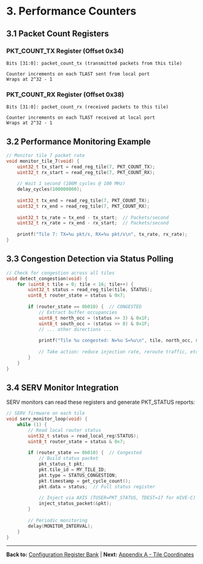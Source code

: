 # 3. Performance Counters

## 3.1 Packet Count Registers

### PKT_COUNT_TX Register (Offset 0x34)

```
Bits [31:0]: packet_count_tx (transmitted packets from this tile)

Counter increments on each TLAST sent from local port
Wraps at 2^32 - 1
```

### PKT_COUNT_RX Register (Offset 0x38)

```
Bits [31:0]: packet_count_rx (received packets to this tile)

Counter increments on each TLAST received at local port
Wraps at 2^32 - 1
```

## 3.2 Performance Monitoring Example

```c
// Monitor tile 7 packet rate
void monitor_tile_7(void) {
    uint32_t tx_start = read_reg_tile(7, PKT_COUNT_TX);
    uint32_t rx_start = read_reg_tile(7, PKT_COUNT_RX);
    
    // Wait 1 second (100M cycles @ 100 MHz)
    delay_cycles(100000000);
    
    uint32_t tx_end = read_reg_tile(7, PKT_COUNT_TX);
    uint32_t rx_end = read_reg_tile(7, PKT_COUNT_RX);
    
    uint32_t tx_rate = tx_end - tx_start;  // Packets/second
    uint32_t rx_rate = rx_end - rx_start;  // Packets/second
    
    printf("Tile 7: TX=%u pkt/s, RX=%u pkt/s\n", tx_rate, rx_rate);
}
```

## 3.3 Congestion Detection via Status Polling

```c
// Check for congestion across all tiles
void detect_congestion(void) {
    for (uint8_t tile = 0; tile < 16; tile++) {
        uint32_t status = read_reg_tile(tile, STATUS);
        uint8_t router_state = status & 0x7;
        
        if (router_state == 0b010) {  // CONGESTED
            // Extract buffer occupancies
            uint8_t north_occ = (status >> 3) & 0x1F;
            uint8_t south_occ = (status >> 8) & 0x1F;
            // ... other directions ...
            
            printf("Tile %u congested: N=%u S=%u\n", tile, north_occ, south_occ);
            
            // Take action: reduce injection rate, reroute traffic, etc.
        }
    }
}
```

## 3.4 SERV Monitor Integration

SERV monitors can read these registers and generate PKT_STATUS reports:

```c
// SERV firmware on each tile
void serv_monitor_loop(void) {
    while (1) {
        // Read local router status
        uint32_t status = read_local_reg(STATUS);
        uint8_t router_state = status & 0x7;
        
        if (router_state == 0b010) {  // Congested
            // Build status packet
            pkt_status_t pkt;
            pkt.tile_id = MY_TILE_ID;
            pkt.type = STATUS_CONGESTION;
            pkt.timestamp = get_cycle_count();
            pkt.data = status;  // Full status register
            
            // Inject via AXIS (TUSER=PKT_STATUS, TDEST=17 for HIVE-C)
            inject_status_packet(&pkt);
        }
        
        // Periodic monitoring
        delay(MONITOR_INTERVAL);
    }
}
```

---

**Back to:** [Configuration Register Bank](01_config_registers.md) | **Next:** [Appendix A - Tile Coordinates](../appendix_a_coordinates.md)

